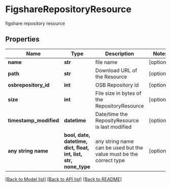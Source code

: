 # FigshareRepositoryResource

figshare repository resource

## Properties
Name | Type | Description | Notes
------------ | ------------- | ------------- | -------------
**name** | **str** | file name | [optional] 
**path** | **str** | Download URL of the Resource | [optional] 
**osbrepository_id** | **int** | OSB Repository id | [optional] 
**size** | **int** | File size in bytes of the RepositoryResource | [optional] 
**timestamp_modified** | **datetime** | Date/time the ReposityResource is last modified | [optional] 
**any string name** | **bool, date, datetime, dict, float, int, list, str, none_type** | any string name can be used but the value must be the correct type | [optional]

[[Back to Model list]](../README.md#documentation-for-models) [[Back to API list]](../README.md#documentation-for-api-endpoints) [[Back to README]](../README.md)


